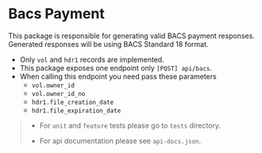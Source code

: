 # Bacs Payment
 
This package is responsible for generating valid BACS payment responses. Generated responses will be using BACS Standard 18 format. 

* Only `vol` and `hdr1` records are implemented.
* This package exposes one endpoint only `[POST] api/bacs`. 
* When calling this endpoint you need pass these parameters
  * `vol.owner_id` 
  * `vol.owner_id_no` 
  * `hdr1.file_creation_date` 
  * `hdr1.file_expiration_date` 


> * For `unit` and `feature` tests please go to `tests` directory.
> 
> * For api documentation please see `api-docs.json`.